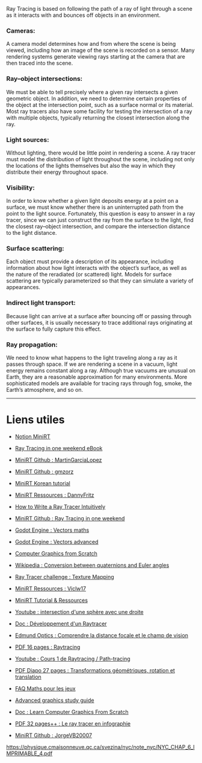 Ray Tracing is based on following the path of a ray of light through a scene as it interacts with and bounces off objects in an environment.

### Cameras:
A camera model determines how and from where the scene is being viewed,
including how an image of the scene is recorded on a sensor. 
Many rendering systems generate viewing rays starting at the camera that are then traced into the scene.

### Ray–object intersections:
We must be able to tell precisely where a given ray intersects a given geometric object. 
In addition, we need to determine certain properties of the object at the intersection point,
such as a surface normal or its material. 
Most ray tracers also have some facility for testing the intersection of a ray with multiple objects,
typically returning the closest intersection along the ray.

### Light sources:
Without lighting, there would be little point in rendering a scene. 
A ray tracer must model the distribution of light throughout the scene,
including not only the locations of the lights themselves but also the way in which they distribute their energy throughout space.

### Visibility:
In order to know whether a given light deposits energy at a point on a surface,
we must know whether there is an uninterrupted path from the point to the light source. 
Fortunately, this question is easy to answer in a ray tracer,
since we can just construct the ray from the surface to the light,
find the closest ray–object intersection, and compare the intersection distance to the light distance.

### Surface scattering:
Each object must provide a description of its appearance,
including information about how light interacts with the object’s surface, as well as the nature of the reradiated (or scattered) light. 
Models for surface scattering are typically parameterized so that they can simulate a variety of appearances.

### Indirect light transport:
Because light can arrive at a surface after bouncing off or passing through other surfaces, 
it is usually necessary to trace additional rays originating at the surface to fully capture this effect.

### Ray propagation:
We need to know what happens to the light traveling along a ray as it passes through space. 
If we are rendering a scene in a vacuum, light energy remains constant along a ray. 
Although true vacuums are unusual on Earth, they are a reasonable approximation for many environments. 
More sophisticated models are available for tracing rays through fog, smoke, the Earth’s atmosphere, and so on.

---

# Liens utiles

- [Notion MiniRT](https://www.notion.so/miniRT-5f6fcdf6d05e4742b6c38f0588f12436)
- [Ray Tracing in one weekend eBook](https://raytracing.github.io/)
- [MiniRT Github : MartinGarciaLopez](https://github.com/martingarcialopez/miniRT)
- [MiniRT Github : gmzorz](https://github.com/gmzorz/MiniRT)
- [MiniRT Korean tutorial](https://velog.io/@sayi/series/miniRT)

- [MiniRT Ressources : DannyFritz](https://github.com/dannyfritz/awesome-ray-tracing)
- [How to Write a Ray Tracer Intuitively](https://blog.scottlogic.com/2020/03/10/raytracer-how-to.html)
- [MiniRT Github : Ray Tracing in one weekend](https://github.com/RayTracing/raytracing.github.io)

- [Godot Engine : Vectors maths](https://docs.godotengine.org/en/stable/tutorials/math/vector_math.html)
- [Godot Engine : Vectors advanced](https://docs.godotengine.org/en/stable/tutorials/math/vectors_advanced.html)
- [Computer Graphics from Scratch](https://gabrielgambetta.com/computer-graphics-from-scratch/)
- [Wikipedia : Conversion between quaternions and Euler angles](https://en.wikipedia.org/wiki/Conversion_between_quaternions_and_Euler_angles)
- [Ray Tracer challenge : Texture Mapping](http://raytracerchallenge.com/bonus/texture-mapping.html)

- [MiniRT Ressources : Viclw17](https://viclw17.github.io/)
- [MiniRT Tutorial & Ressources](https://bigpel66.oopy.io/library/42/reference/5)
- [Youtube : intersection d'une sphère avec une droite](https://www.youtube.com/watch?v=XA36h0EIMGY)
- [Doc : Développement d'un Raytracer](https://www.alrj.org/docs/3D/raytracer/raytracertutchap1.htm)
- [Edmund Optics : Comprendre la distance focale et le champ de vision](https://www.edmundoptics.fr/knowledge-center/application-notes/imaging/understanding-focal-length-and-field-of-view/)

- [PDF 16 pages : Raytracing](https://euler.ac-versailles.fr/IMG/pdf/raytracing.pdf)
- [Youtube : Cours 1 de Raytracing / Path-tracing](https://www.youtube.com/watch?v=1HYhrx9bzP8)
- [PDF Diapo 27 pages : Transformations géométriques, rotation et translation](http://www2.ift.ulaval.ca/~pgiguere/cours/IntroRobotique2017/notes/03-VisionIII.pdf)
- [FAQ Maths pour les jeux](https://jeux.developpez.com/faq/math/)
- [Advanced graphics study guide](https://www.cl.cam.ac.uk/teaching/2000/AGraphHCI/AG/toplevel.html)

- [Doc : Learn Computer Graphics From Scratch](https://www.scratchapixel.com/)
- [PDF 32 pages++ : Le ray tracer en infographie](https://physique.cmaisonneuve.qc.ca/svezina/nyc/note_nyc/NYC_CHAP_6_IMPRIMABLE_4.pdf)
- [MiniRT Github : JorgeVB20007](https://github.com/JorgeVB20007/42.miniRT)

https://physique.cmaisonneuve.qc.ca/svezina/nyc/note_nyc/NYC_CHAP_6_IMPRIMABLE_4.pdf
